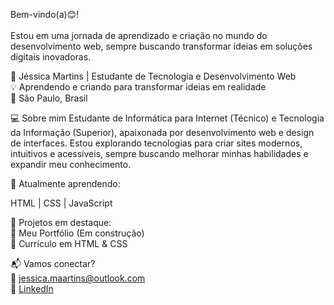 Bem-vindo(a)😊! <br> <br>Estou em uma jornada de aprendizado e criação no mundo do desenvolvimento web, sempre buscando transformar ideias em soluções digitais inovadoras.


🌟 Jéssica Martins | Estudante de Tecnologia e Desenvolvimento Web <br>
💡 Aprendendo e criando para transformar ideias em realidade<br>
📍 São Paulo, Brasil

💻 Sobre mim
Estudante de Informática para Internet (Técnico) e Tecnologia da Informação (Superior), apaixonada por desenvolvimento web e design de interfaces. Estou explorando tecnologias para criar sites modernos, intuitivos e acessíveis, sempre buscando melhorar minhas habilidades e expandir meu conhecimento.

🔹 Atualmente aprendendo:

HTML | CSS | JavaScript


📌 Projetos em destaque:<br>
🚀 Meu Portfólio (Em construção)<br>
💼 Currículo em HTML & CSS

📬 Vamos conectar? <br>
💌 jessica.maartins@outlook.com <br>
🔗 [LinkedIn](https://www.linkedin.com/in/jessicamgjorge)

